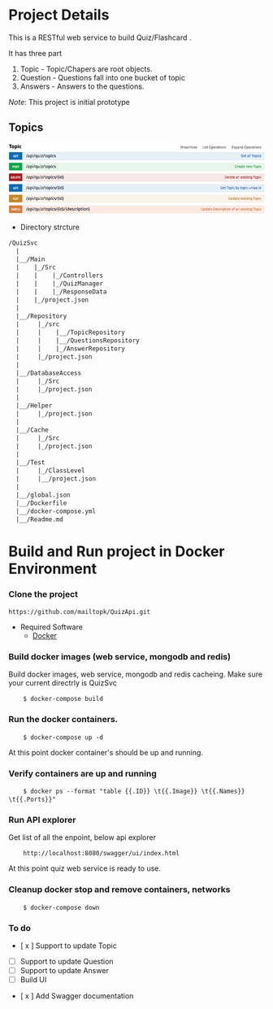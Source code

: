 # Project Details
This is a RESTful web service to build Quiz/Flashcard .

It has three part
   1. Topic - Topic/Chapers are root objects.
   2. Question - Questions fall into one bucket of topic
   3. Answers - Answers to the questions. 

*Note*: This project is initial prototype 


## Topics
![ScreenShot](/QuizSvc/Images/topics.png)


*   Directory strcture
```
/QuizSvc
  |
  |__/Main
  |    |_/Src
  |    |    |_/Controllers
  |    |    |_/QuizManager
  |    |    |_/ResponseData
  |    |_/project.json
  |
  |__/Repository
  |     |_/src
  |     |    |__/TopicRepository
  |     |    |__/QuestionsRepository
  |     |    |_/AnswerRepository
  |     |_/project.json
  |
  |__/DatabaseAccess
  |     |_/Src
  |     |_/project.json
  |
  |__/Helper
  |     |_/project.json
  |
  |__/Cache
  |     |_/Src
  |     |_/project.json
  |
  |__/Test
  |     |_/ClassLevel
  |     |__/project.json
  |
  |__/global.json
  |__/Dockerfile
  |__/docker-compose.yml
  |__/Readme.md

```


# Build and Run project in Docker Environment

### Clone the project
```
https://github.com/mailtopk/QuizApi.git
```
* Required Software 
    - [Docker](https://www.docker.com/)
    
### Build docker images (web service, mongodb and redis)
Build docker images, web service, mongodb and redis cacheing.
Make sure your current directrly is QuizSvc
```
    $ docker-compose build
```

### Run the docker containers.
```
    $ docker-compose up -d
```
At this point docker container's should be up and running.

### Verify containers are up and running
```
    $ docker ps --format "table {{.ID}} \t{{.Image}} \t{{.Names}} \t{{.Ports}}"
``` 

### Run API explorer
Get list of all the enpoint, below api explorer
```
    http://localhost:8080/swagger/ui/index.html
```

At this point quiz web service is ready to use.

### Cleanup docker stop and remove containers, networks
```
    $ docker-compose down
```

### To do
- [ x ] Support to update Topic
- [  ] Support to update Question
- [  ] Support to update Answer
- [  ] Build UI
- [ x ] Add Swagger documentation
